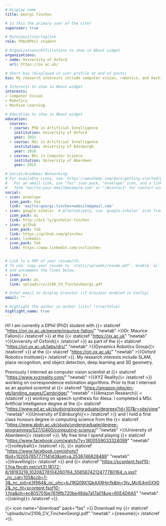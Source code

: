 ```yaml
---
# Display name
title: Georgi Tinchev

# Is this the primary user of the site?
superuser: true

# Role/position/tagline
role: PhD/DPhil student

# Organizations/Affiliations to show in About widget
organizations:
- name: University of Oxford
  url: https://ox.ac.uk/

# Short bio (displayed in user profile at end of posts)
bio: My research interests include computer vision, robotics, and machine learning.

# Interests to show in About widget
interests:
- Computer Vision
- Robotics
- Machine Learning

# Education to show in About widget
education:
  courses:
  - course: PhD in Artificial Intelligence
    institution: University of Oxford
    year: 2021
  - course: MSc in Artificial Intelligence
    institution: University of Edinburgh
    year: 2016
  - course: BSc in Computer Science
    institution: University of Aberdeen
    year: 2015

# Social/Academic Networking
# For available icons, see: https://wowchemy.com/docs/getting-started/page-builder/#icons
#   For an email link, use "fas" icon pack, "envelope" icon, and a link in the
#   form "mailto:your-email@example.com" or "/#contact" for contact widget.
social:
- icon: envelope
  icon_pack: fas
  link: 'mailto:georgi.tinchev+website@gmail.com'
- icon: google-scholar  # Alternatively, use `google-scholar` icon from `ai` icon pack
  icon_pack: ai
  link: http://bit.ly/gscholar-tinchev
- icon: github
  icon_pack: fab
  link: https://github.com/gtinchev
- icon: linkedin
  icon_pack: fab
  link: https://www.linkedin.com/in/tinchev


# Link to a PDF of your resume/CV.
# To use: copy your resume to `static/uploads/resume.pdf`, enable `ai` icons in `params.toml`, 
# and uncomment the lines below.
- icon: cv
  icon_pack: ai
  link: uploads/cv/2106_CV_TinchevGeorgi.pdf

# Enter email to display Gravatar (if Gravatar enabled in Config)
email: ""

# Highlight the author in author lists? (true/false)
highlight_name: true
---
```


Hi! I am currently a DPhil (PhD) student with {{< staticref "https://ori.ox.ac.uk/people/maurice-fallon/" "newtab" >}}Dr. Maurice Fallon{{< /staticref >}} at the {{< staticref "https://ox.ac.uk" "newtab" >}}University of Oxford{{< /staticref >}} as part of the {{< staticref "https://ori.ox.ac.uk/labs/drs/" "newtab" >}}Dynamics Robotics Group{{< /staticref >}} at the {{< staicref "https://ori.ox.ac.uk/" "newtab" >}}Oxford Robotics Institute{{< /staticref >}}. My research interests include SLAM, place recognition, and object detection, deep learning and 3D geometry.

Previously I interned as computer vision scientist at {{< staticref "https://www.xyzreality.com/" "newtab" >}}XYZ Reality{{< /staticref >}} woriking on correspondence estimation algorithms. Prior to that I interned as an applied scientist at {{< staticref "https://amazon.jobs/en-gb/landing_pages/Cambridge/" "newtab" >}}Amazon Research{{ < /staticref >}} working on speech synthesis for Alexa. I completed a MSc Artificial Intelligence degree at the {{< staticref "https://www.ed.ac.uk/studying/postgraduate/degrees?id=107&r=site/view" "newtab" >}}University of Edinburgh{{<> /staticref >}} and I hold a first class honours degree in computing science from the {{< staticref "https://www.abdn.ac.uk/study/undergraduate/degree-programmes/527/G400/computing-science/" "newtab" >}}University of Aberdeen{{< /staticref >}}. My free time I spend playing {{< staticref "https://www.facebook.com/watch/?v=1800559033324099" "newtab" >}}volleyball{{< /staticref >}}, {{< staticref "https://www.facebook.com/photo?fbid=10205785777114143&set=a.2536746828489" "newtab" >}}travelling{{< /staticref >}} and {{< staticref "https://scontent.fsof10-1.fna.fbcdn.net/v/t31.18172-8/18193219_10208278104260764_5565674212477780164_o.jpg?_nc_cat=105&ccb=1-3&_nc_sid=e3f864&_nc_ohc=bJ1KQ09X1QkAX8Hjcfk&tn=1IIv_McIE4m5XX02&_nc_ht=scontent.fsof10-1.fna&oh=ec805701be7619fb720be48da7a17a01&oe=60E4D6A5" "newtab" >}}skiing{{< /staticref >}}.

{{< icon name="download" pack="fas" >}} Download my {{< staticref "uploads/cv/2106_CV_TinchevGeorgi.pdf" "newtab" >}}resumé{{< /staticref >}}.

